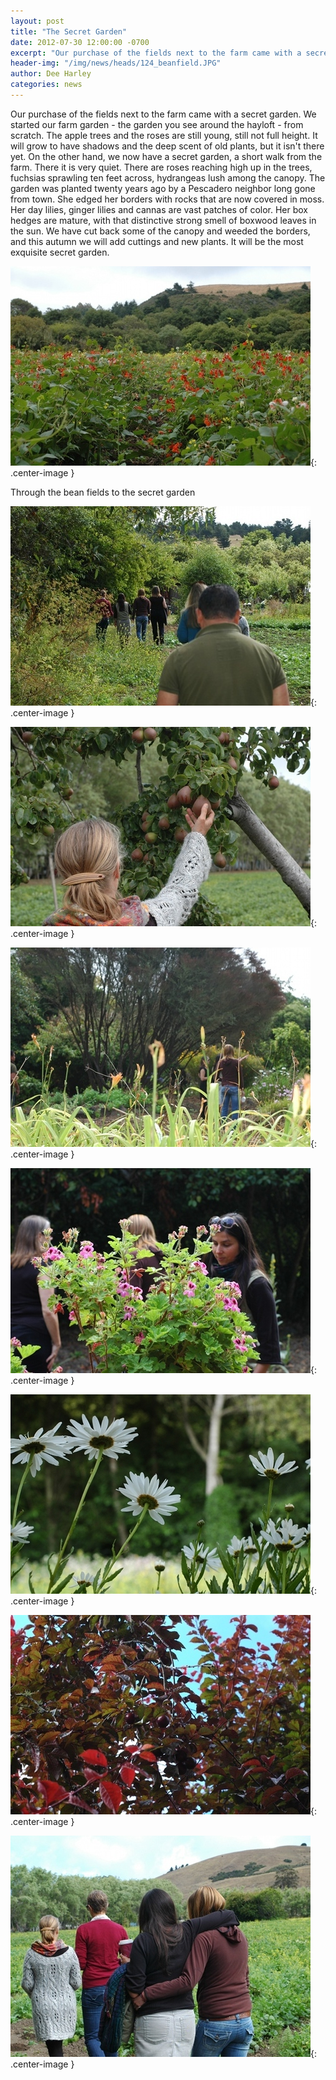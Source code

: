 ```yaml
---
layout: post
title: "The Secret Garden"
date: 2012-07-30 12:00:00 -0700
excerpt: "Our purchase of the fields next to the farm came with a secret garden. We started our farm ..."
header-img: "/img/news/heads/124_beanfield.JPG"
author: Dee Harley
categories: news
---
```

Our purchase of the fields next to the farm came with a secret garden.
We started our farm garden - the garden you see around the hayloft -
from scratch. The apple trees and the roses are still young, still not
full height. It will grow to have shadows and the deep scent of old
plants, but it isn't there yet. On the other hand, we now have a
secret garden, a short walk from the farm. There it is very quiet.
There are roses reaching high up in the trees, fuchsias sprawling ten
feet across, hydrangeas lush among the canopy. The garden was planted
twenty years ago by a Pescadero neighbor long gone from town. She
edged her borders with rocks that are now covered in moss. Her day
lilies, ginger lilies and cannas are vast patches of color. Her box
hedges are mature, with that distinctive strong smell of boxwood
leaves in the sun. We have cut back some of the canopy and weeded the
borders, and this autumn we will add cuttings and new plants. It will
be the most exquisite secret garden.

![image](/img/news/124_beanfield.JPG){: .center-image }

Through the bean fields to the secret garden

![image](/img/news/124_gardenwalk.JPG){: .center-image }

![image](/img/news/124_peartree.JPG){: .center-image }

![image](/img/news/124_daylilies.JPG){: .center-image }

![image](/img/news/124_geranium.JPG){: .center-image }

![image](/img/news/124_daisy.JPG){: .center-image }

![image](/img/news/124_plumtree.JPG){: .center-image }

![image](/img/news/124_gardenwalk2.JPG){: .center-image }



